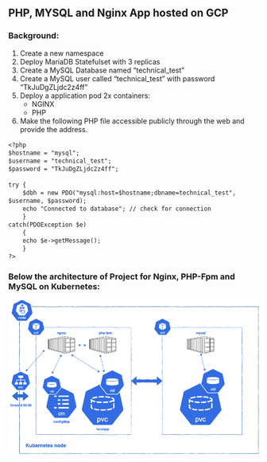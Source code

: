 ## PHP, MYSQL and Nginx App hosted on GCP

### Background:

1.	Create a new namespace
2.	Deploy MariaDB Statefulset with 3 replicas
3.	Create a MySQL Database named “technical_test”
4.	Create a MySQL user called “technical_test” with password “TkJuDgZLjdc2z4ff” 
5.	Deploy a application pod 2x containers:
    - NGINX
    - PHP
6.	Make the following PHP file accessible publicly through the web and provide the address.
```
<?php
$hostname = "mysql";
$username = "technical_test";
$password = "TkJuDgZLjdc2z4ff";

try {
    $dbh = new PDO("mysql:host=$hostname;dbname=technical_test", $username, $password);
    echo "Connected to database"; // check for connection
    }
catch(PDOException $e)
    {
    echo $e->getMessage();
    }
?>
```


### Below the architecture of Project for Nginx, PHP-Fpm and MySQL on Kubernetes:

![image](./image.png)
